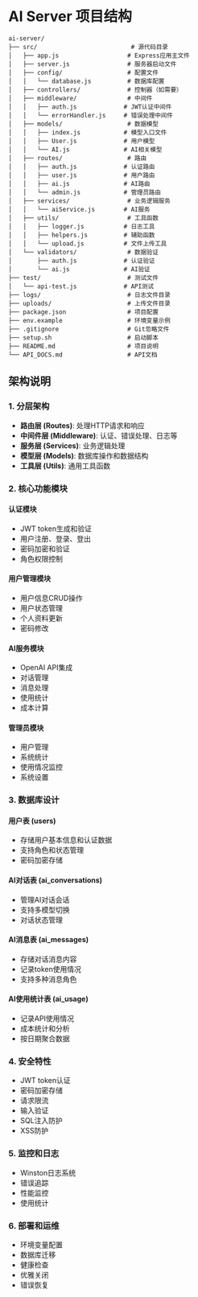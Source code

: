 # AI Server 项目结构

```
ai-server/
├── src/                          # 源代码目录
│   ├── app.js                   # Express应用主文件
│   ├── server.js                # 服务器启动文件
│   ├── config/                  # 配置文件
│   │   └── database.js          # 数据库配置
│   ├── controllers/             # 控制器（如需要）
│   ├── middleware/              # 中间件
│   │   ├── auth.js             # JWT认证中间件
│   │   └── errorHandler.js     # 错误处理中间件
│   ├── models/                  # 数据模型
│   │   ├── index.js            # 模型入口文件
│   │   ├── User.js             # 用户模型
│   │   └── AI.js               # AI相关模型
│   ├── routes/                  # 路由
│   │   ├── auth.js             # 认证路由
│   │   ├── user.js             # 用户路由
│   │   ├── ai.js               # AI路由
│   │   └── admin.js            # 管理员路由
│   ├── services/                # 业务逻辑服务
│   │   └── aiService.js        # AI服务
│   ├── utils/                   # 工具函数
│   │   ├── logger.js           # 日志工具
│   │   ├── helpers.js          # 辅助函数
│   │   └── upload.js           # 文件上传工具
│   └── validators/              # 数据验证
│       ├── auth.js             # 认证验证
│       └── ai.js               # AI验证
├── test/                        # 测试文件
│   └── api-test.js             # API测试
├── logs/                        # 日志文件目录
├── uploads/                     # 上传文件目录
├── package.json                 # 项目配置
├── env.example                  # 环境变量示例
├── .gitignore                   # Git忽略文件
├── setup.sh                     # 启动脚本
├── README.md                    # 项目说明
└── API_DOCS.md                  # API文档
```

## 架构说明

### 1. 分层架构
- **路由层 (Routes)**: 处理HTTP请求和响应
- **中间件层 (Middleware)**: 认证、错误处理、日志等
- **服务层 (Services)**: 业务逻辑处理
- **模型层 (Models)**: 数据库操作和数据结构
- **工具层 (Utils)**: 通用工具函数

### 2. 核心功能模块

#### 认证模块
- JWT token生成和验证
- 用户注册、登录、登出
- 密码加密和验证
- 角色权限控制

#### 用户管理模块
- 用户信息CRUD操作
- 用户状态管理
- 个人资料更新
- 密码修改

#### AI服务模块
- OpenAI API集成
- 对话管理
- 消息处理
- 使用统计
- 成本计算

#### 管理员模块
- 用户管理
- 系统统计
- 使用情况监控
- 系统设置

### 3. 数据库设计

#### 用户表 (users)
- 存储用户基本信息和认证数据
- 支持角色和状态管理
- 密码加密存储

#### AI对话表 (ai_conversations)
- 管理AI对话会话
- 支持多模型切换
- 对话状态管理

#### AI消息表 (ai_messages)
- 存储对话消息内容
- 记录token使用情况
- 支持多种消息角色

#### AI使用统计表 (ai_usage)
- 记录API使用情况
- 成本统计和分析
- 按日期聚合数据

### 4. 安全特性
- JWT token认证
- 密码加密存储
- 请求限流
- 输入验证
- SQL注入防护
- XSS防护

### 5. 监控和日志
- Winston日志系统
- 错误追踪
- 性能监控
- 使用统计

### 6. 部署和运维
- 环境变量配置
- 数据库迁移
- 健康检查
- 优雅关闭
- 错误恢复
